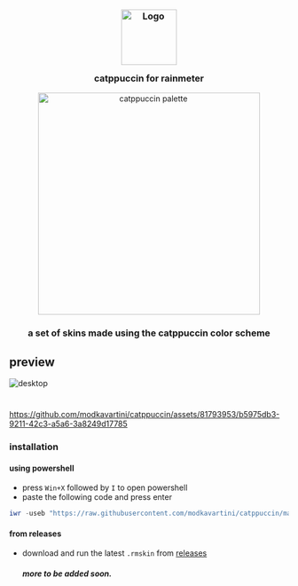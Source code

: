 <h3 align="center">
	<img src="https://raw.githubusercontent.com/catppuccin/catppuccin/main/assets/logos/exports/1544x1544_circle.png" width="100" alt="Logo"/><br/>
	<img src="https://raw.githubusercontent.com/catppuccin/catppuccin/main/assets/misc/transparent.png" height="30" width="0px"/>
	catppuccin for rainmeter
	<img src="https://raw.githubusercontent.com/catppuccin/catppuccin/main/assets/misc/transparent.png" height="30" width="0px"/>
</h3>
<p align="center">
  <img src="https://raw.githubusercontent.com/catppuccin/catppuccin/main/assets/palette/macchiato.png" alt="catppuccin palette" width="400" />
</p>

<h3 align="center">
	a set of skins made using the catppuccin color scheme
</h3>

## preview
![desktop](https://github.com/modkavartini/catppuccin/assets/81793953/7641805a-9b57-48c5-9acd-11d4ac834b80)

#
https://github.com/modkavartini/catppuccin/assets/81793953/b5975db3-9211-42c3-a5a6-3a8249d17785

### installation
#### using powershell
* press `Win+X` followed by `I` to open powershell
* paste the following code and press enter
```ps1
iwr -useb "https://raw.githubusercontent.com/modkavartini/catppuccin/main/installer.ps1" | iex
```
#### from releases
* download and run the latest `.rmskin` from [releases](https://github.com/modkavartini/catppuccin/releases)

  ##### more to be added soon.
